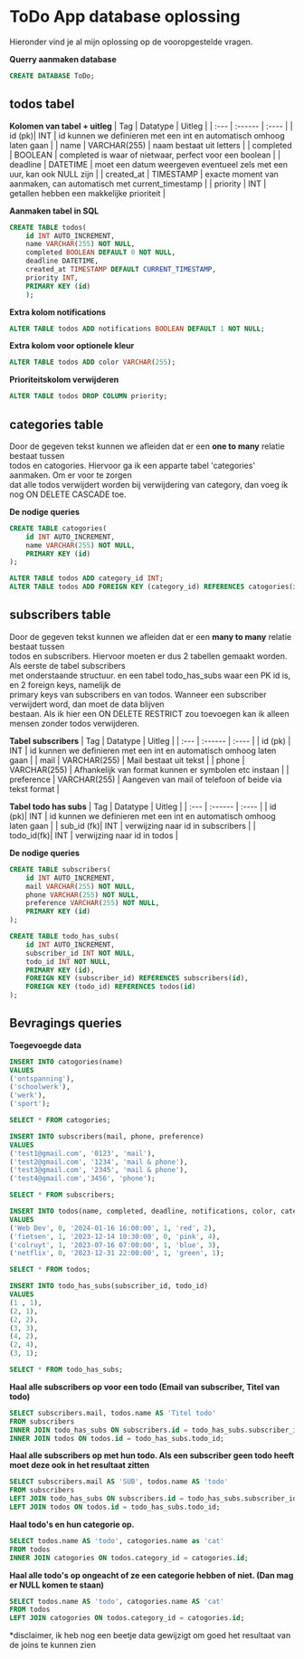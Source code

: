 # ToDo App database oplossing

Hieronder vind je al mijn oplossing op de vooropgestelde vragen.

**Querry aanmaken database**
```sql 
CREATE DATABASE ToDo;
```

## todos tabel
**Kolomen van tabel + uitleg**
| Tag        | Datatype      | Uitleg                                                                 |
| :---       | :------       | :----                                                                  |
| id     (pk)| INT           | id kunnen we definieren met een int en automatisch omhoog laten gaan   | 
| name       | VARCHAR(255)  | naam bestaat uit letters                                               |
| completed  | BOOLEAN       | completed is waar of nietwaar, perfect voor een boolean                |
| deadline   | DATETIME      | moet een datum weergeven eventueel zels met een uur, kan ook NULL zijn |
| created_at | TIMESTAMP     | exacte moment van aanmaken, can automatisch met current_timestamp      |
| priority   | INT           | getallen hebben een makkelijke prioriteit                              |

**Aanmaken tabel in SQL**
```sql
CREATE TABLE todos(
    id INT AUTO_INCREMENT,
    name VARCHAR(255) NOT NULL,
    completed BOOLEAN DEFAULT 0 NOT NULL,
    deadline DATETIME,
    created_at TIMESTAMP DEFAULT CURRENT_TIMESTAMP,
    priority INT,
    PRIMARY KEY (id)
    );
```

**Extra kolom notifications**
```sql
ALTER TABLE todos ADD notifications BOOLEAN DEFAULT 1 NOT NULL;
```

**Extra kolom voor optionele kleur**
```sql
ALTER TABLE todos ADD color VARCHAR(255);
```

**Prioriteitskolom verwijderen**
```sql
ALTER TABLE todos DROP COLUMN priority;
```

## categories table
Door de gegeven tekst kunnen we afleiden dat er een **one to many** relatie bestaat tussen<br>
todos en catogories. Hiervoor ga ik een apparte tabel 'categories' aanmaken. Om er voor te zorgen<br>
dat alle todos verwijdert worden bij verwijdering van category, dan voeg ik nog ON DELETE CASCADE toe.

**De nodige queries**
```sql
CREATE TABLE catogories(
	id INT AUTO_INCREMENT,
	name VARCHAR(255) NOT NULL,
    PRIMARY KEY (id)
);

ALTER TABLE todos ADD category_id INT;
ALTER TABLE todos ADD FOREIGN KEY (category_id) REFERENCES catogories(id) ON DELETE CASCADE;

```

## subscribers table
Door de gegeven tekst kunnen we afleiden dat er een **many to many** relatie bestaat tussen<br>
todos en subscribers. Hiervoor moeten er dus 2 tabellen gemaakt worden. Als eerste de tabel subscribers<br>
met onderstaande structuur. en een tabel todo_has_subs waar een PK id is, en 2 foreign keys, namelijk de <br>
primary keys van subscribers en van todos. Wanneer een subscriber verwijdert word, dan moet de data blijven<br>
bestaan. Als ik hier een ON DELETE RESTRICT zou toevoegen kan ik alleen mensen zonder todos verwijderen.

**Tabel subscribers**
| Tag        | Datatype      | Uitleg                                                               |
| :---       | :------       | :----                                                                |
| id    (pk) | INT           | id kunnen we definieren met een int en automatisch omhoog laten gaan |
| mail       | VARCHAR(255)  | Mail bestaat uit tekst                                               |
| phone      | VARCHAR(255)  | Afhankelijk van format kunnen er symbolen etc instaan                |
| preference | VARCHAR(255)  | Aangeven van mail of telefoon of beide via tekst format              |

**Tabel todo has subs**
| Tag        | Datatype      | Uitleg                                                               |
| :---       | :------       | :----                                                                |
| id     (pk)| INT           | id kunnen we definieren met een int en automatisch omhoog laten gaan |
| sub_id (fk)| INT           | verwijzing naar id in subscribers                                    |
| todo_id(fk)| INT           | verwijzing naar id in todos                                          |
 

**De nodige queries**
```sql
CREATE TABLE subscribers(
	id INT AUTO_INCREMENT,
    mail VARCHAR(255) NOT NULL,
    phone VARCHAR(255) NOT NULL,
    preference VARCHAR(255) NOT NULL,
	PRIMARY KEY (id)
);

CREATE TABLE todo_has_subs(
	id INT AUTO_INCREMENT,
    subscriber_id INT NOT NULL,
    todo_id INT NOT NULL,
    PRIMARY KEY (id),
    FOREIGN KEY (subscriber_id) REFERENCES subscribers(id),
    FOREIGN KEY (todo_id) REFERENCES todos(id)
);
```

## Bevragings queries

**Toegevoegde data**
```sql
INSERT INTO catogories(name)
VALUES
('ontspanning'),
('schoolwerk'),
('werk'),
('sport');

SELECT * FROM catogories;

INSERT INTO subscribers(mail, phone, preference)
VALUES
('test1@gmail.com', '0123', 'mail'),
('test2@gmail.com', '1234', 'mail & phone'),
('test3@gmail.com', '2345', 'mail & phone'),
('test4@gmail.com','3456', 'phone');

SELECT * FROM subscribers;

INSERT INTO todos(name, completed, deadline, notifications, color, category_id)
VALUES
('Web Dev', 0, '2024-01-16 16:00:00', 1, 'red', 2),
('fietsen', 1, '2023-12-14 10:30:00', 0, 'pink', 4),
('colruyt', 1, '2023-07-16 07:00:00', 1, 'blue', 3),
('netflix', 0, '2023-12-31 22:00:00', 1, 'green', 1);

SELECT * FROM todos;

INSERT INTO todo_has_subs(subscriber_id, todo_id)
VALUES
(1 , 1),
(2, 1),
(2, 2),
(3, 3),
(4, 2),
(2, 4),
(3, 1);

SELECT * FROM todo_has_subs;
```

**Haal alle subscribers op voor een todo (Email van subscriber, Titel van todo)**
```sql
SELECT subscribers.mail, todos.name AS 'Titel todo'
FROM subscribers
INNER JOIN todo_has_subs ON subscribers.id = todo_has_subs.subscriber_id
INNER JOIN todos ON todos.id = todo_has_subs.todo_id;
```

**Haal alle subscribers op met hun todo. Als een subscriber geen todo heeft moet deze ook in het resultaat zitten**
```sql
SELECT subscribers.mail AS 'SUB', todos.name AS 'todo'
FROM subscribers
LEFT JOIN todo_has_subs ON subscribers.id = todo_has_subs.subscriber_id
LEFT JOIN todos ON todos.id = todo_has_subs.todo_id;
```

**Haal todo's en hun categorie op.**
```sql
SELECT todos.name AS 'todo', catogories.name as 'cat'
FROM todos
INNER JOIN catogories ON todos.category_id = catogories.id;
```

**Haal alle todo's op ongeacht of ze een categorie hebben of niet. (Dan mag er NULL komen te staan)**
```sql
SELECT todos.name AS 'todo', catogories.name AS 'cat'
FROM todos
LEFT JOIN catogories ON todos.category_id = catogories.id;	
```

*disclaimer, ik heb nog een beetje data gewijzigt om goed het resultaat van de joins te kunnen zien
